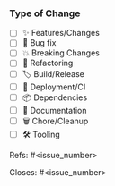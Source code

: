 <!-- Provide a brief description of the changes introduced by this PR. -->

### Type of Change

- [ ] ✨ Features/Changes
- [ ] 🐛 Bug fix
- [ ] 💥 Breaking Changes
- [ ] 🧹 Refactoring
- [ ] 🏷️ Build/Release
- [ ] 🚀 Deployment/CI
- [ ] 📦 Dependencies
- [ ] 📝 Documentation
- [ ] 🗑️ Chore/Cleanup
- [ ] 🛠️ Tooling

Refs: #<issue_number>

Closes: #<issue_number>
